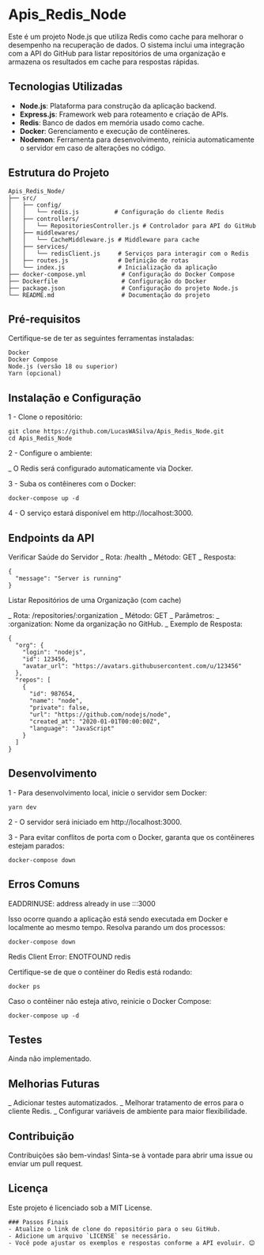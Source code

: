 # Apis_Redis_Node

Este é um projeto Node.js que utiliza Redis como cache para melhorar o desempenho na recuperação de dados. O sistema inclui uma integração com a API do GitHub para listar repositórios de uma organização e armazena os resultados em cache para respostas rápidas.

## Tecnologias Utilizadas

- **Node.js**: Plataforma para construção da aplicação backend.
- **Express.js**: Framework web para roteamento e criação de APIs.
- **Redis**: Banco de dados em memória usado como cache.
- **Docker**: Gerenciamento e execução de contêineres.
- **Nodemon**: Ferramenta para desenvolvimento, reinicia automaticamente o servidor em caso de alterações no código.

## Estrutura do Projeto


```plaintext
Apis_Redis_Node/
├── src/
│   ├── config/
│   │   └── redis.js          # Configuração do cliente Redis
│   ├── controllers/
│   │   └── RepositoriesController.js # Controlador para API do GitHub
│   ├── middlewares/
│   │   └── CacheMiddleware.js # Middleware para cache
│   ├── services/
│   │   └── redisClient.js     # Serviços para interagir com o Redis
│   ├── routes.js              # Definição de rotas
│   └── index.js               # Inicialização da aplicação
├── docker-compose.yml          # Configuração do Docker Compose
├── Dockerfile                  # Configuração do Docker
├── package.json                # Configuração do projeto Node.js
└── README.md                   # Documentação do projeto

```
## Pré-requisitos

Certifique-se de ter as seguintes ferramentas instaladas:

    Docker
    Docker Compose
    Node.js (versão 18 ou superior)
    Yarn (opcional)

## Instalação e Configuração

1 - Clone o repositório:

    git clone https://github.com/LucasWASilva/Apis_Redis_Node.git
    cd Apis_Redis_Node

2 - Configure o ambiente:

_ O Redis será configurado automaticamente via Docker.

3 - Suba os contêineres com o Docker:
```
docker-compose up -d
```

4 - O serviço estará disponível em http://localhost:3000.

## Endpoints da API
Verificar Saúde do Servidor
_ Rota: /health
_ Método: GET
_ Resposta:
```
{
  "message": "Server is running"
}
```

Listar Repositórios de uma Organização (com cache)

_ Rota: /repositories/:organization
_ Método: GET
_ Parâmetros:
  _ :organization: Nome da organização no GitHub.
_ Exemplo de Resposta:
```
{
  "org": {
    "login": "nodejs",
    "id": 123456,
    "avatar_url": "https://avatars.githubusercontent.com/u/123456"
  },
  "repos": [
    {
      "id": 987654,
      "name": "node",
      "private": false,
      "url": "https://github.com/nodejs/node",
      "created_at": "2020-01-01T00:00:00Z",
      "language": "JavaScript"
    }
  ]
}
```
## Desenvolvimento
1 - Para desenvolvimento local, inicie o servidor sem Docker:
```
yarn dev
```

2 - O servidor será iniciado em http://localhost:3000.

3 - Para evitar conflitos de porta com o Docker, garanta que os contêineres estejam parados:
```
docker-compose down
```
## Erros Comuns
EADDRINUSE: address already in use :::3000

Isso ocorre quando a aplicação está sendo executada em Docker e localmente ao mesmo tempo. Resolva parando um dos processos:
```
docker-compose down
```

Redis Client Error: ENOTFOUND redis

Certifique-se de que o contêiner do Redis está rodando:
```
docker ps
```

Caso o contêiner não esteja ativo, reinicie o Docker Compose:
```
docker-compose up -d
```

## Testes
Ainda não implementado.

## Melhorias Futuras
_ Adicionar testes automatizados.
_ Melhorar tratamento de erros para o cliente Redis.
_ Configurar variáveis de ambiente para maior flexibilidade.

## Contribuição
Contribuições são bem-vindas! Sinta-se à vontade para abrir uma issue ou enviar um pull request.

## Licença
Este projeto é licenciado sob a MIT License.

```
### Passos Finais
- Atualize o link de clone do repositório para o seu GitHub.
- Adicione um arquivo `LICENSE` se necessário.
- Você pode ajustar os exemplos e respostas conforme a API evoluir. 😊
```



